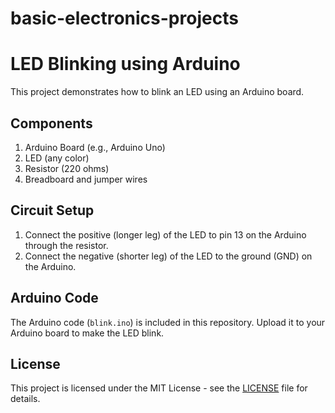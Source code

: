 # basic-electronics-projects
# LED Blinking using Arduino

This project demonstrates how to blink an LED using an Arduino board.

## Components
1. Arduino Board (e.g., Arduino Uno)
2. LED (any color)
3. Resistor (220 ohms)
4. Breadboard and jumper wires

## Circuit Setup
1. Connect the positive (longer leg) of the LED to pin 13 on the Arduino through the resistor.
2. Connect the negative (shorter leg) of the LED to the ground (GND) on the Arduino.

## Arduino Code
The Arduino code (`blink.ino`) is included in this repository. Upload it to your Arduino board to make the LED blink.

## License
This project is licensed under the MIT License - see the [LICENSE](LICENSE) file for details.

